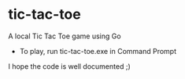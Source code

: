 # tic-tac-toe
A local Tic Tac Toe game using Go

- To play, run tic-tac-toe.exe in Command Prompt

I hope the code is well documented ;)
